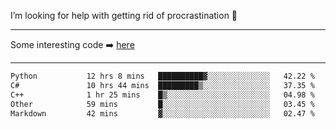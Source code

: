 I’m looking for help with getting rid of procrastination 🤔

-----

Some interesting code :arrow_right: [here](https://github.com/zhen8838/playground)

-----

<!--START_SECTION:waka-->

```txt
Python           12 hrs 8 mins   ██████████▓░░░░░░░░░░░░░░   42.22 %
C#               10 hrs 44 mins  █████████▒░░░░░░░░░░░░░░░   37.35 %
C++              1 hr 25 mins    █▒░░░░░░░░░░░░░░░░░░░░░░░   04.98 %
Other            59 mins         █░░░░░░░░░░░░░░░░░░░░░░░░   03.45 %
Markdown         42 mins         ▓░░░░░░░░░░░░░░░░░░░░░░░░   02.47 %
```

<!--END_SECTION:waka-->

<!--
**zhen8838/zhen8838** is a ✨ _special_ ✨ repository because its `README.md` (this file) appears on your GitHub profile.

Here are some ideas to get you started:

- 🔭 I’m currently working on ...
- 🌱 I’m currently learning ...
- 👯 I’m looking to collaborate on ...
 ...
- 💬 Ask me about ...
- 📫 How to reach me: ...
- 😄 Pronouns: ...
- ⚡ Fun fact: ...
-->
